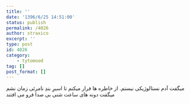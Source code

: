 ```yaml
---
title: ''
date: '1396/6/25 14:51:00'
status: publish
permalink: /4026
author: straxico
excerpt: ''
type: post
id: 4026
category:
    - tytomood
tag: []
post_format: []
---
```

میگفت آدم نستالوژیکی نیستم. از خاطره ها فرار میکنم تا اسیرِ بندِ نامرئی زمان نشم  
میگفت دونه های ساعت شنی بی صدا فرو می افتند